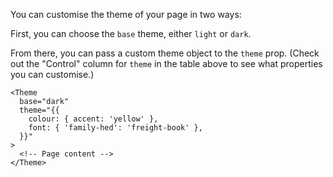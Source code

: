 You can customise the theme of your page in two ways:

First, you can choose the `base` theme, either `light` or `dark`.

From there, you can pass a custom theme object to the `theme` prop. (Check out the "Control" column for `theme` in the table above to see what properties you can customise.)

```svelte
<Theme
  base="dark"
  theme="{{
    colour: { accent: 'yellow' },
    font: { 'family-hed': 'freight-book' },
  }}"
>
  <!-- Page content -->
</Theme>
```
